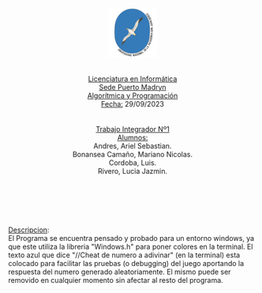 <p align="center">
  <img src="Logo.png" alt="Logo UNPSJB" style="max-width:20%;"/>
</p>
<br>
<center>
    <u>Licenciatura en Informática</u><br>
    <u>Sede Puerto Madryn</u><br>
    <u>Algorítmica y Programación</u><br>
    <u>Fecha:</u> 29/09/2023<br><br><br>
    <u>Trabajo Integrador Nº1</u><br>
    <u>Alumnos:</u><br>
    Andres, Ariel Sebastian.<br>
    Bonansea Camaño, Mariano Nicolas.<br>
    Cordoba, Luis.<br>
    Rivero, Lucia Jazmin.<br>
</center>

<br>
<br>
<br>
<br>
<br>
<br>
<u>Descripcion</u>:<br>
El Programa se encuentra pensado y probado para un entorno windows, ya que este utiliza la libreria "Windows.h" para poner colores en la terminal. El texto azul que dice "//Cheat de numero a adivinar" (en la terminal) esta colocado para facilitar las pruebas (o debugging) del juego aportando la respuesta del numero generado aleatoriamente. El mismo puede ser removido en cualquier momento sin afectar al resto del programa.